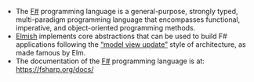 - The [F#](https://fsharp.org/) programming language is a general-purpose, strongly typed, multi-paradigm programming language that encompasses functional, imperative, and object-oriented programming methods.
- [Elmish](https://elmish.github.io/elmish/) implements core abstractions that can be used to build F# applications following the [“model view update”](https://guide.elm-lang.org/architecture/) style of architecture, as made famous by Elm.
- The documentation of the [F#](https://fsharp.org/) programming language is at: https://fsharp.org/docs/